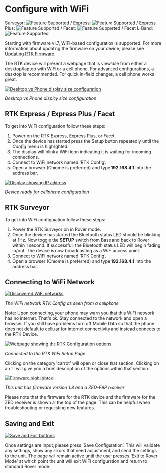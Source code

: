 # Configure with WiFi

Surveyor: ![Feature Supported](https://raw.githubusercontent.com/sparkfun/SparkFun_RTK_Firmware/main/docs/img/GreenDot.png) / Express: ![Feature Supported](https://raw.githubusercontent.com/sparkfun/SparkFun_RTK_Firmware/main/docs/img/GreenDot.png) / Express Plus: ![Feature Supported](https://raw.githubusercontent.com/sparkfun/SparkFun_RTK_Firmware/main/docs/img/GreenDot.png) / Facet: ![Feature Supported](https://raw.githubusercontent.com/sparkfun/SparkFun_RTK_Firmware/main/docs/img/GreenDot.png) / Facet L-Band: ![Feature Supported](https://raw.githubusercontent.com/sparkfun/SparkFun_RTK_Firmware/main/docs/img/GreenDot.png)

Starting with firmware v1.7, WiFi-based configuration is supported. For more information about updating the firmware on your device, please see [Updating RTK Firmware](https://sparkfun.github.io/SparkFun_RTK_Firmware/firmware_update/).

The RTK device will present a webpage that is viewable from either a desktop/laptop with WiFi or a cell phone. For advanced configurations, a desktop is recommended. For quick in-field changes, a cell phone works great.

[![Desktop vs Phone display size configuration](https://cdn.sparkfun.com/r/600-600/assets/learn_tutorials/2/1/8/8/SparkFun_RTK_Facet_-_Desktop_vs_Phone_Config.jpg)](https://cdn.sparkfun.com/assets/learn_tutorials/2/1/8/8/SparkFun_RTK_Facet_-_Desktop_vs_Phone_Config.jpg)

*Desktop vs Phone display size configuration*

## RTK Express / Express Plus / Facet
To get into WiFi configuration follow these steps:

1. Power on the RTK Express, Express Plus, or Facet.
2. Once the device has started press the Setup button repeatedly until the *Config* menu is highlighted.
3. The display will blink a WiFi icon indicating it is waiting for incoming connections.
4. Connect to WiFi network named ‘RTK Config’.
5. Open a browser (Chrome is preferred) and type **192.168.4.1** into the address bar.

[![Display showing IP address](https://cdn.sparkfun.com/assets/learn_tutorials/2/1/8/8/SparkFun_RTK_Facet_-_Display_WiFi_Config.jpg)](https://cdn.sparkfun.com/assets/learn_tutorials/2/1/8/8/SparkFun_RTK_Facet_-_Display_WiFi_Config.jpg)

*Device ready for cellphone configuration*

## RTK Surveyor

To get into WiFi configuration follow these steps:

1. Power the RTK Surveyor on in Rover mode.
2. Once the device has started the Bluetooth status LED should be blinking at 1Hz. Now toggle the **SETUP** switch from Base and back to Rover within 1 second. If successful, the Bluetooth status LED will begin fading in/out. The device is now broadcasting as a WiFi access point.
3. Connect to WiFi network named ‘RTK Config’.
4. Open a browser (Chrome is preferred) and type **192.168.4.1** into the address bar.

## Connecting to WiFi Network

[![Discovered WiFi networks](https://cdn.sparkfun.com/r/600-600/assets/learn_tutorials/1/4/6/3/RTK_Surveyor_-_WiFi_Config_-_Networks.jpg)](https://cdn.sparkfun.com/assets/learn_tutorials/1/4/6/3/RTK_Surveyor_-_WiFi_Config_-_Networks.jpg)

*The WiFi network RTK Config as seen from a cellphone*

Note: Upon connecting, your phone may warn you that this WiFi network has no internet. That's ok. Stay connected to the network and open a browser. If you still have problems turn off Mobile Data so that the phone does not default to cellular for internet connectivity and instead connects to the RTK Device.

[![Webpage showing the RTK Configuration options](https://cdn.sparkfun.com/assets/learn_tutorials/2/1/8/8/SparkFun_RTK_Facet_-_WiFi_Config_Main_Page.jpg)](https://cdn.sparkfun.com/assets/learn_tutorials/2/1/8/8/SparkFun_RTK_Facet_-_WiFi_Config_Main_Page.jpg)

*Connected to the RTK WiFi Setup Page*

Clicking on the category 'carrot' will open or close that section. Clicking on an ‘i’ will give you a brief description of the options within that section.

[![Firmware highlighted](https://cdn.sparkfun.com/assets/learn_tutorials/2/1/8/8/SparkFun_RTK_Facet_-_WiFi_Config_Main_Page_-_Firmware.jpg)](https://cdn.sparkfun.com/assets/learn_tutorials/2/1/8/8/SparkFun_RTK_Facet_-_WiFi_Config_Main_Page_-_Firmware.jpg)

*This unit has firmware version 1.8 and a ZED-F9P receiver*

Please note that the firmware for the RTK device and the firmware for the ZED receiver is shown at the top of the page. This can be helpful when troubleshooting or requesting new features.

## Saving and Exit

[![Save and Exit buttons](https://cdn.sparkfun.com/assets/learn_tutorials/1/4/6/3/RTK_Surveyor_-_WiFi_Config_-_System_Save_Exit.jpg)](https://cdn.sparkfun.com/assets/learn_tutorials/1/4/6/3/RTK_Surveyor_-_WiFi_Config_-_System_Save_Exit.jpg)

Once settings are input, please press ‘Save Configuration’. This will validate any settings, show any errors that need adjustment, and send the settings to the unit. The page will remain active until the user presses ‘Exit to Rover Mode’ at which point the unit will exit WiFi configuration and return to standard Rover mode.
